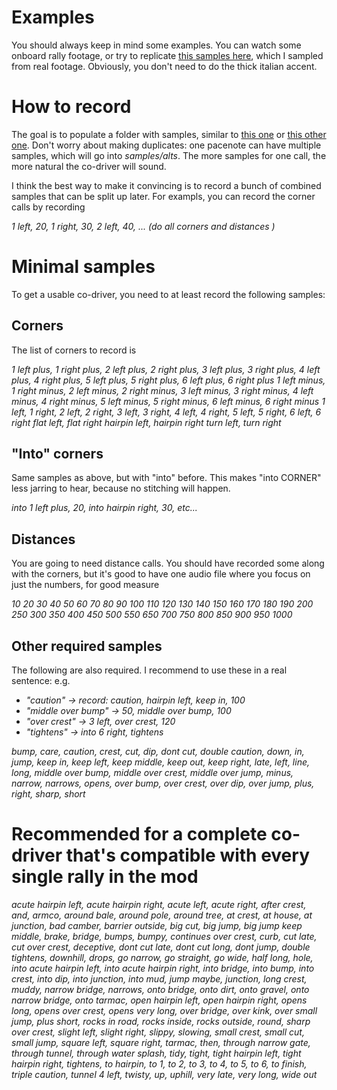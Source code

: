 # Examples

You should always keep in mind some examples. You can watch some onboard rally footage, or try to replicate [this samples here](../art/codrivers/Alex%20Gelsomino/samples), which I sampled from real footage. Obviously, you don't need to do the thick italian accent.

# How to record

The goal is to populate a folder with samples, similar to [this one](../art/codrivers/Alex%20Gelsomino/samples) or [this other one](../art/codrivers/Stu/samples).
Don't worry about making duplicates: one pacenote can have multiple samples, which will go into *samples/alts*. The more samples for one call, the more natural the co-driver will sound.

I think the best way to make it convincing is to record a bunch of combined samples that can be split up later. For exampls, you can record the corner calls by recording

*1 left, 20, 1 right, 30, 2 left, 40, ... (do all corners and distances )*


# Minimal samples

To get a usable co-driver, you need to at least record the following samples:


## Corners

The list of corners to record is

*1 left plus, 1 right plus, 2 left plus, 2 right plus, 3 left plus, 3 right plus, 4 left plus, 4 right plus, 5 left plus, 5 right plus, 6 left plus, 6 right plus 1 left minus, 1 right minus, 2 left minus, 2 right minus, 3 left minus, 3 right minus, 4 left minus, 4 right minus, 5 left minus, 5 right minus, 6 left minus, 6 right minus 1 left, 1 right, 2 left, 2 right, 3 left, 3 right, 4 left, 4 right, 5 left, 5 right, 6 left, 6 right flat left, flat right hairpin left, hairpin right turn left, turn right*


## "Into" corners

Same samples as above, but with "into" before. This makes "into CORNER" less jarring to hear, because no stitching will happen.

*into 1 left plus, 20, into hairpin right, 30, etc...*


## Distances

You are going to need distance calls. You should have recorded some along with the corners, but it's good to have one audio file where you focus on just the numbers, for good measure

*10 20 30 40 50 60 70 80 90 100 110 120 130 140 150 160 170 180 190 200 250 300 350 400 450 500 550 650 700 750 800 850 900 950 1000*

## Other required samples

The following are also required. I recommend to use these in a real sentence: e.g.

* *"caution" -> record: caution, hairpin left, keep in, 100*
* *"middle over bump" -> 50, middle over bump, 100*
* *"over crest" -> 3 left, over crest, 120*
* *"tightens" -> into 6 right, tightens*

*bump, care, caution, crest, cut, dip, dont cut, double caution, down, in, jump, keep in, keep left, keep middle, keep out, keep right, late, left, line, long, middle over bump, middle over crest, middle over jump, minus, narrow, narrows, opens, over bump, over crest, over dip, over jump, plus, right, sharp, short*


# Recommended for a complete co-driver that's compatible with every single rally in the mod

*acute hairpin left, acute hairpin right, acute left, acute right, after crest, and, armco, around bale, around pole, around tree, at crest, at house, at junction, bad camber, barrier outside, big cut, big jump, big jump keep middle, brake, bridge, bumps, bumpy, continues over crest, curb, cut late, cut over crest, deceptive, dont cut late, dont cut long, dont jump, double tightens, downhill, drops, go narrow, go straight, go wide, half long, hole, into acute hairpin left, into acute hairpin right, into bridge, into bump, into crest, into dip, into junction, into mud, jump maybe, junction, long crest, muddy, narrow bridge, narrows, onto bridge, onto dirt, onto gravel, onto narrow bridge, onto tarmac, open hairpin left, open hairpin right, opens long, opens over crest, opens very long, over bridge, over kink, over small jump, plus short, rocks in road, rocks inside, rocks outside, round, sharp over crest, slight left, slight right, slippy, slowing, small crest, small cut, small jump, square left, square right, tarmac, then, through narrow gate, through tunnel, through water splash, tidy, tight, tight hairpin left, tight hairpin right, tightens, to hairpin, to 1, to 2, to 3, to 4, to 5, to 6, to finish, triple caution, tunnel 4 left, twisty, up, uphill, very late, very long, wide out*

